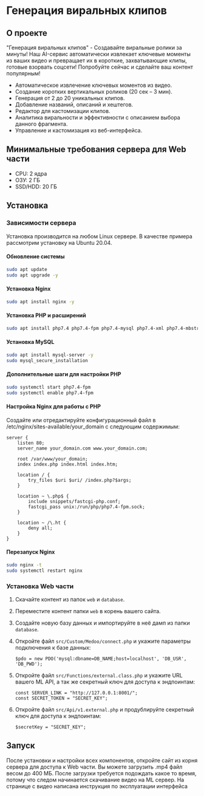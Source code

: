 # Генерация виральных клипов

## О проекте
"Генерация виральных клипов" - Создавайте виральные ролики за минуты! Наш AI-сервис автоматически извлекает ключевые моменты из ваших видео и превращает их в короткие, захватывающие клипы, готовые взорвать соцсети! Попробуйте сейчас и сделайте ваш контент популярным!
- Автоматическое извлечение ключевых моментов из видео.
- Создание коротких вертикальных роликов (20 сек – 3 мин).
- Генерация от 2 до 20 уникальных клипов.
- Добавление названий, описаний и хештегов.
- Редактор для кастомизации клипов.
- Аналитика виральности и эффективности с описанием выбора данного фрагмента.
- Управление и кастомизация из веб-интерфейса.

## Минимальные требования сервера для Web части
- CPU: 2 ядра
- ОЗУ: 2 ГБ
- SSD/HDD: 20 ГБ

## Установка
### Зависимости сервера
Установка производится на любом Linux сервере. В качестве примера рассмотрим установку на Ubuntu 20.04.

#### Обновление системы
```bash
sudo apt update
sudo apt upgrade -y
```

#### Установка Nginx
```bash
sudo apt install nginx -y
```

#### Установка PHP и расширений
```bash
sudo apt install php7.4 php7.4-fpm php7.4-mysql php7.4-xml php7.4-mbstring php7.4-curl -y
```

#### Установка MySQL
```bash
sudo apt install mysql-server -y
sudo mysql_secure_installation
```

#### Дополнительные шаги для настройки PHP
```bash
sudo systemctl start php7.4-fpm
sudo systemctl enable php7.4-fpm
```

#### Настройка Nginx для работы с PHP
Создайте или отредактируйте конфигурационный файл в /etc/nginx/sites-available/your_domain с следующим содержимым:
```nginx
server {
    listen 80;
    server_name your_domain.com www.your_domain.com;

    root /var/www/your_domain;
    index index.php index.html index.htm;

    location / {
        try_files $uri $uri/ /index.php?$args;
    }

    location ~ \.php$ {
        include snippets/fastcgi-php.conf;
        fastcgi_pass unix:/run/php/php7.4-fpm.sock;
    }

    location ~ /\.ht {
        deny all;
    }
}

```

#### Перезапуск Nginx

```bash
sudo nginx -t
sudo systemctl restart nginx
```
### Установка Web части
1. Скачайте контент из папок `web` и `database`.
2. Переместите контент папки `web` в корень вашего сайта.
3. Создайте новую базу данных и импортируйте в неё дамп из папки `database`.
4. Откройте файл `src/Custom/Medoo/connect.php` и укажите параметры подключения к базе данных:
    ```
    $pdo = new PDO('mysql:dbname=DB_NAME;host=localhost', 'DB_USR', 'DB_PWD');
    ```
5. Откройте файл `src/Functions/external.class.php` и укажите URL вашего ML API, а так же секретный ключ для доступа к эндпоинтам:
    ```
    const SERVER_LINK = "http://127.0.0.1:8001/";
    const SECRET_TOKEN = "SECRET_KEY";
    ```

6. Откройте файл `src/Api/v1.external.php` и продублируйте секретный ключ для доступа к эндпоинтам:
    ```
    $secretKey = "SECRET_KEY";
    ```   

## Запуск
После установки и настройки всех компонентов, откройте сайт из корня сервера для доступа к Web части. Вы можете загрузить .mp4 файл весом до 400 МБ. После загрузки требуется подождать какое то время, потому что следом начинается скачивание видео на ML сервер. На странице с видео написана инструкция по эксплуатации интерфейса
